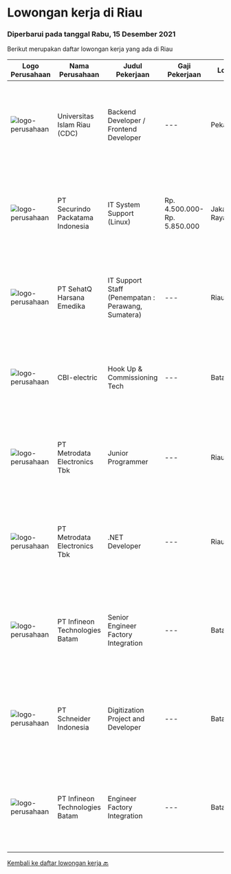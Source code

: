 
  # Lowongan kerja di Riau

  ### Diperbarui pada tanggal Rabu, 15 Desember 2021

  Berikut merupakan daftar lowongan kerja yang ada di Riau

  |Logo Perusahaan | Nama Perusahaan | Judul Pekerjaan | Gaji Pekerjaan | Lokasi | Deskripsi | Tanggal diunggah | Pranala |
  | -------------- | --------------- | --------------- | --------- | --------- | -------------- | ------- | ----------- |
  |![logo-perusahaan](https://image-service-cdn.seek.com.au/5ed0a540ccb19d7541641aa50a38b212caa5e320/ee4dce1061f3f616224767ad58cb2fc751b8d2dc)|Universitas Islam Riau (CDC)|Backend Developer / Frontend Developer|---|Pekanbaru|Persyaratan umum: Pendidikan minimal S1 jurusan IT / Informatika Dapat bekerja sama dengan baik dalam satu tim Penempatan di Pekanbaru, Riau Memiliki...|Selasa, 07 Desember 2021|https://www.jobstreet.co.id/id/job/backend-developer-frontend-developer-3714133?token=0~ffcf627c-5756-47f6-a8a5-52485b2ed3a4&sectionRank=1&jobId=jobstreet-id-job-3714133|
|![logo-perusahaan](https://image-service-cdn.seek.com.au/54fe228d7d33dc3b6dc57f2cafea735c684846df/ee4dce1061f3f616224767ad58cb2fc751b8d2dc)|PT Securindo Packatama Indonesia|IT System Support (Linux)|Rp. 4.500.000-Rp. 5.850.000|Jakarta Raya|Pendidikan SMK / D3 / S1 dengan jurusan Teknik Infomatika / Sistem Infomrasi IPK minimal 2,75 Memiliki pengalaman kerja minimal 6 bulan sebagai IT...|Jumat, 03 Desember 2021|https://www.jobstreet.co.id/id/job/it-system-support-linux-3709944?token=0~ffcf627c-5756-47f6-a8a5-52485b2ed3a4&sectionRank=2&jobId=jobstreet-id-job-3709944|
|![logo-perusahaan](https://image-service-cdn.seek.com.au/13e48415ff5e4d1b64538201a1c8bbeefda40422/ee4dce1061f3f616224767ad58cb2fc751b8d2dc)|PT SehatQ Harsana Emedika|IT Support Staff (Penempatan : Perawang, Sumatera)|---|Riau|Installing and configuring computer hardware, software, systems, networks, printers, and scanners fr clinic area Sumatra Responding in a timley manner...|Senin, 29 November 2021|https://www.jobstreet.co.id/id/job/it-support-staff-penempatan-%3A-perawang-sumatera-3705068?token=0~ffcf627c-5756-47f6-a8a5-52485b2ed3a4&sectionRank=3&jobId=jobstreet-id-job-3705068|
|![logo-perusahaan](https://us.123rf.com/450wm/pavelstasevich/pavelstasevich1811/pavelstasevich181101027/112815900-stock-vector-no-image-available-icon-flat-vector.jpg?ver=6)|CBI-electric|Hook Up & Commissioning Tech|---|Batam|Job Overview: Over-all responsibility is project execution hands on Electrical - Commissioning test procedures activities.Key Tasks and...|Selasa, 14 Desember 2021|https://www.jobstreet.co.id/id/job/hook-up-commissioning-tech-1029831757?token=0~ffcf627c-5756-47f6-a8a5-52485b2ed3a4&sectionRank=4&jobId=jobstreet-id-job-1029831757|
|![logo-perusahaan](https://image-service-cdn.seek.com.au/0d75518309b56a3cff39daa569b0ba02cc7a22f2/ee4dce1061f3f616224767ad58cb2fc751b8d2dc)|PT Metrodata Electronics Tbk|Junior Programmer|---|Riau|Job Qualification : Candidate must possess at least a Bachelor's Degree, Computer Science/Information Technology At least 1-2 year(s) of working...|Senin, 13 Desember 2021|https://www.jobstreet.co.id/id/job/junior-programmer-1029831801?token=0~ffcf627c-5756-47f6-a8a5-52485b2ed3a4&sectionRank=5&jobId=jobstreet-id-job-1029831801|
|![logo-perusahaan](https://image-service-cdn.seek.com.au/0d75518309b56a3cff39daa569b0ba02cc7a22f2/ee4dce1061f3f616224767ad58cb2fc751b8d2dc)|PT Metrodata Electronics Tbk|.NET Developer|---|Riau|Job Description  : Main Job is to Design, Develop, Analyze, troubleshooting Involved in all aspects of the development lifecycle, including...|Senin, 13 Desember 2021|https://www.jobstreet.co.id/id/job/net-developer-1029645247?token=0~ffcf627c-5756-47f6-a8a5-52485b2ed3a4&sectionRank=6&jobId=jobstreet-id-job-1029645247|
|![logo-perusahaan](https://us.123rf.com/450wm/pavelstasevich/pavelstasevich1811/pavelstasevich181101027/112815900-stock-vector-no-image-available-icon-flat-vector.jpg?ver=6)|PT Infineon Technologies Batam|Senior Engineer Factory Integration|---|Batam|At a glanceAre you eager to further develop in a vibrating multinational environment? Are you a strategic thinker who pays great attention to details,...|Senin, 06 Desember 2021|https://www.jobstreet.co.id/id/job/senior-engineer-factory-integration-1029816986?token=0~ffcf627c-5756-47f6-a8a5-52485b2ed3a4&sectionRank=7&jobId=jobstreet-id-job-1029816986|
|![logo-perusahaan](https://image-service-cdn.seek.com.au/630e6f36eddf12aa2a9f090c449e02964b55a0a1/ee4dce1061f3f616224767ad58cb2fc751b8d2dc)|PT Schneider Indonesia|Digitization Project and Developer|---|Batam|Do you dream of working in a company that is driven by a meaningful purpose? An inclusive company that empowers you to do your best and be...|Rabu, 01 Desember 2021|https://www.jobstreet.co.id/id/job/digitization-project-and-developer-1029768123?token=0~ffcf627c-5756-47f6-a8a5-52485b2ed3a4&sectionRank=8&jobId=jobstreet-id-job-1029768123|
|![logo-perusahaan](https://us.123rf.com/450wm/pavelstasevich/pavelstasevich1811/pavelstasevich181101027/112815900-stock-vector-no-image-available-icon-flat-vector.jpg?ver=6)|PT Infineon Technologies Batam|Engineer Factory Integration|---|Batam|At a glanceAre you eager to further develop in a vibrating multinational environment? Are you a strategic thinker who pays great attention to details,...|Selasa, 30 November 2021|https://www.jobstreet.co.id/id/job/engineer-factory-integration-1029755908?token=0~ffcf627c-5756-47f6-a8a5-52485b2ed3a4&sectionRank=9&jobId=jobstreet-id-job-1029755908|


  [Kembali ke daftar lowongan kerja 🔙](../README.md#daftar-lowongan-kerja)
  